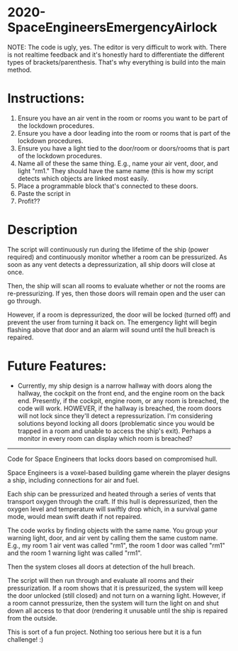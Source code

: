 # 2020-SpaceEngineersEmergencyAirlock
 
 NOTE: The code is ugly, yes. The editor is very difficult to work with. There is not realtime feedback and it's honestly hard to differentiate the different types of brackets/parenthesis. That's why everything is build into the main method.
 
 # Instructions:
 1. Ensure you have an air vent in the room or rooms you want to be part of the lockdown procedures. 
 2. Ensure you have a door leading into the room or rooms that is part of the lockdown procedures.
 3. Ensure you have a light tied to the door/room or doors/rooms that is part of the lockdown procedures.
 4. Name all of these the same thing. E.g., name your air vent, door, and light "rm1." They should have the same name (this is how my script detects which objects are linked most easily.
 5. Place a programmable block that's connected to these doors.
 6. Paste the script in
 7. Profit??
 
 # Description
 The script will continuously run during the lifetime of the ship (power required) and continuously monitor whether a room can be pressurized. As soon as any vent detects a depressurization, all ship doors will close at once.
 
 Then, the ship will scan all rooms to evaluate whether or not the rooms are re-pressurizing. If yes, then those doors will remain open and the user can go through.
 
 However, if a room is depressurized, the door will be locked (turned off) and prevent the user from turning it back on. The emergency light will begin flashing above that door and an alarm will sound until the hull breach is repaired.
 
 
 # Future Features:
 - Currently, my ship design is a narrow hallway with doors along the hallway, the cockpit on the front end, and the engine room on the back end. Presently, if the cockpit, engine room, or any room is breached, the code will work. HOWEVER, if the hallway is breached, the room doors will not lock since they'll detect a repressurization. I'm considering solutions beyond locking all doors (problematic since you would be trapped in a room and unable to access the ship's exit). Perhaps a monitor in every room can display which room is breached?
 
 
 
 _______________________________________________________________________________________________________________________________________
 
 Code for Space Engineers that locks doors based on compromised hull.

Space Engineers is a voxel-based building game wherein the player designs a ship, including connections for air and fuel.

Each ship can be pressurized and heated through a series of vents that transport oxygen through the craft. If this hull is depressurized, then the oxygen level and temperature will swiftly drop which, in a survival game mode, would mean swift death if not repaired.

The code works by finding objects with the same name. You group your warning light, door, and air vent by calling them the same custom name. E.g., my room 1 air vent was called "rm1", the room 1 door was called "rm1" and the room 1 warning light was called "rm1".

Then the system closes all doors at detection of the hull breach.

The script will then run through and evaluate all rooms and their pressurization. If a room shows that it is pressurized, the system will keep the door unlocked (still closed) and not turn on a warning light. However, if a room cannot pressurize, then the system will turn the light on and shut down all access to that door (rendering it unusable until the ship is repaired from the outside.

This is sort of a fun project. Nothing too serious here but it is a fun challenge! :)

